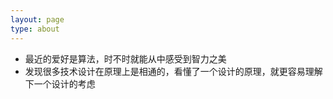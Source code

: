 ```yaml
---
layout: page
type: about
---
```



- 最近的爱好是算法，时不时就能从中感受到智力之美
- 发现很多技术设计在原理上是相通的，看懂了一个设计的原理，就更容易理解下一个设计的考虑